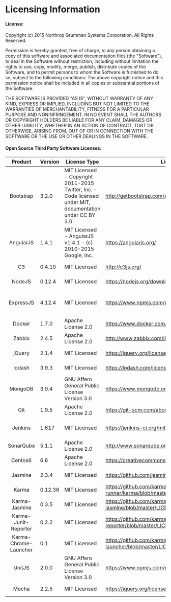 # Licensing Information

#### License:

Copyright (c) 2015 Northrop Grumman Systems Corporation.  All Rights Reserved.

Permission is hereby granted, free of charge, to any person obtaining a copy
of this software and associated documentation files  (the "Software"), to deal
in the Software without restriction, including without limitation the rights
to use, copy, modify, merge, publish, distribute copies of the Software, 
and to permit persons to whom the Software is furnished to do so, subject to the following conditions:
The above copyright notice and this permission notice shall be included in
all copies or substantial portions of the Software.

THE SOFTWARE IS PROVIDED "AS IS", WITHOUT WARRANTY OF ANY KIND, EXPRESS OR
IMPLIED, INCLUDING BUT NOT LIMITED TO THE WARRANTIES OF MERCHANTABILITY,
FITNESS FOR A PARTICULAR PURPOSE AND  NONINFRINGEMENT.   IN NO EVENT SHALL THE
AUTHORS OR COPYRIGHT HOLDERS BE LIABLE FOR ANY CLAIM, DAMAGES OR OTHER
LIABILITY, WHETHER IN AN ACTION OF CONTRACT, TORT OR OTHERWISE, ARISING FROM,
OUT OF OR IN CONNECTION WITH THE SOFTWARE OR THE USE OR OTHER DEALINGS IN
THE SOFTWARE.

#### Open Source Third Party Software Licenses:

Product | Version | License Type | License Source | Product Source | Used In
:-------:|---------------|-------------------|----------------------|----------------------|---------------------
Bootstrap | 3.2.0 | MIT Licensed - Copyright 2011-2015 Twitter, Inc. - Code licensed under MIT, documentation under CC BY 3.0. | http://getbootstrap.com/about/ | http://getbootstrap.com/ | Front End |
AngularJS | 1.4.1 | MIT Licensed - AngularJS v1.4.1 - (c) 2010-2015 Google, Inc.  | https://angularjs.org/ | https://angularjs.org/ | Front End |
C3 | 0.4.10  | MIT Licensed | http://c3js.org/ | http://c3js.org/ | Front End - Graphs/Charts |
NodeJS | 0.12.4 | MIT Licensed | https://nodejs.org/download/ | https://nodejs.org/ | Application Server |
ExpressJS | 4.12.4 | MIT Licensed | https://www.npmjs.com/package/express | https://nodejs.org/ | MVC Web Application Framework for NodeJS |
Docker | 1.7.0 | Apache License 2.0 | https://www.docker.com/components-licenses | https://www.docker.com/ | Container |
Zabbix | 2.4.5 | Apache License 2.0 | http://www.zabbix.com/license.php | http://www.zabbix.com/ | Continuous Monitoring |
jQuery | 2.1.4 | MIT Licensed | https://jquery.org/license/ | https://jquery.com/ | JavaScript Development |
lodash | 3.9.3 | MIT Licensed | https://lodash.com/license | https://lodash.com/ | JavaScript Development |
MongoDB | 3.0.4 | GNU Affero General Public License Version 3.0 | https://www.mongodb.org/about/licensing/ | https://www.mongodb.org/ | Caching |
Git | 1.9.5 | Apache License 2.0 | https://git-scm.com/about/free-and-open-source | https://git-scm.com/ | Development |
Jenkins | 1.617 | MIT Licensed | https://jenkins-ci.org/mit-license | https://jenkins-ci.org/ | Continuous Integrated Builds |
SonarQube | 5.1.1 | Apache License 2.0 | http://www.sonarqube.org/downloads/ | http://www.sonarqube.org/ | Code Quality Scan |
Centos6 | 6.6 | Apache License 2.0 | https://creativecommons.org/licenses/by/3.0/deed.en_US | https://www.centos.org | Operating System |
Jasmine | 2.3.4 | MIT Licensed | https://github.com/jasmine/jasmine/blob/master/MIT.LICENSE | http://jasmine.github.io/2.3/introduction.html | JavaScript Testing |
Karma | 0.12.36 | MIT Licensed | https://github.com/karma-runner/karma/blob/master/LICENSE | http://karma-runner.github.io/0.12/index.html | JavaScript Testing |
Karma-Jasmine | 0.3.5 | MIT Licensed | https://github.com/karma-runner/karma-jasmine/blob/master/LICENSE | https://github.com/karma-runner/karma-jasmine | JavaScript Testing |
Karma-Junit-Reporter | 0.2.2 | MIT Licensed | https://github.com/karma-runner/karma-junit-reporter/blob/master/LICENSE | https://github.com/karma-runner/karma-junit-reporter | JavaScript Testing |
Karma-Chrome-Launcher | 0.1 | MIT Licensed | https://github.com/karma-runner/karma-chrome-launcher/blob/master/LICENSE | https://github.com/karma-runner/karma-chrome-launcher | JavaScript Testing |
UnitJS | 2.0.0 | GNU Affero General Public License Version 3.0 | https://www.npmjs.com/package/unit.js |  https://nodejs.org/ | JavaScript Testing |
Mocha | 2.2.5 | MIT Licensed | https://jquery.org/license/ |  https://www.npmjs.com/package/mocha | JavaScript Testing |